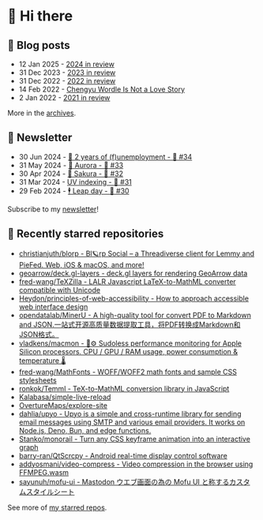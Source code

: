 # 👋 Hi there

## 📝 Blog posts

<!-- feed start -->
- 12 Jan 2025 - [2024 in review](https://cheeaun.com/blog/2025/01/2024-in-review/)
- 31 Dec 2023 - [2023 in review](https://cheeaun.com/blog/2023/12/2023-in-review/)
- 31 Dec 2022 - [2022 in review](https://cheeaun.com/blog/2022/12/2022-in-review/)
- 14 Feb 2022 - [Chengyu Wordle Is Not a Love Story](https://cheeaun.com/blog/2022/02/chengyu-wordle-is-not-a-love-story/)
- 2 Jan 2022 - [2021 in review](https://cheeaun.com/blog/2022/01/2021-in-review/)
<!-- feed end -->

More in the [archives](https://cheeaun.com/blog/archives/).

## 📰 Newsletter

<!-- newsletter start -->
- 30 Jun 2024 - [🎂 2 years of (f)unemployment - 🥫 #34](https://cheeaun.substack.com/p/2-years-of-funemployment-34)
- 31 May 2024 - [🌌 Aurora - 🥫 #33](https://cheeaun.substack.com/p/aurora-33)
- 30 Apr 2024 - [🌸 Sakura - 🥫 #32](https://cheeaun.substack.com/p/sakura-32)
- 31 Mar 2024 - [UV indexing - 🥫 #31](https://cheeaun.substack.com/p/uv-indexing-31)
- 29 Feb 2024 - [🕴️ Leap day - 🥫 #30](https://cheeaun.substack.com/p/leap-day-30)
<!-- newsletter end -->

Subscribe to my [newsletter](https://cheeaun.substack.com/)!

## 🌟 Recently starred repositories

<!-- starred repos start -->
- [christianjuth/blorp - Bl🪐rp Social – a Threadiverse client for Lemmy and PieFed. Web, iOS & macOS, and more!](https://github.com/christianjuth/blorp)
- [geoarrow/deck.gl-layers - deck.gl layers for rendering GeoArrow data](https://github.com/geoarrow/deck.gl-layers)
- [fred-wang/TeXZilla - LALR Javascript LaTeX-to-MathML converter compatible with Unicode](https://github.com/fred-wang/TeXZilla)
- [Heydon/principles-of-web-accessibility - How to approach accessible web interface design](https://github.com/Heydon/principles-of-web-accessibility)
- [opendatalab/MinerU - A high-quality tool for convert PDF to Markdown and JSON.一站式开源高质量数据提取工具，将PDF转换成Markdown和JSON格式。](https://github.com/opendatalab/MinerU)
- [vladkens/macmon - 🦀⚙️ Sudoless performance monitoring for Apple Silicon processors. CPU / GPU / RAM usage, power consumption & temperature 🌡️](https://github.com/vladkens/macmon)
- [fred-wang/MathFonts - WOFF/WOFF2 math fonts and sample CSS stylesheets](https://github.com/fred-wang/MathFonts)
- [ronkok/Temml - TeX-to-MathML conversion library in JavaScript](https://github.com/ronkok/Temml)
- [Kalabasa/simple-live-reload](https://github.com/Kalabasa/simple-live-reload)
- [OvertureMaps/explore-site](https://github.com/OvertureMaps/explore-site)
- [dahlia/upyo - Upyo is a simple and cross-runtime library for sending email messages using SMTP and various email providers.  It works on Node.js, Deno, Bun, and edge functions.](https://github.com/dahlia/upyo)
- [Stanko/monorail - Turn any CSS keyframe animation into an interactive graph](https://github.com/Stanko/monorail)
- [barry-ran/QtScrcpy - Android real-time display control software](https://github.com/barry-ran/QtScrcpy)
- [addyosmani/video-compress - Video compression in the browser using FFMPEG.wasm](https://github.com/addyosmani/video-compress)
- [sayunuh/mofu-ui - Mastodon ウエブ画面の為の Mofu UI と称するカスタムスタイルシート](https://github.com/sayunuh/mofu-ui)
<!-- starred repos end -->

See more of [my starred repos](https://github.com/stars/cheeaun/).

